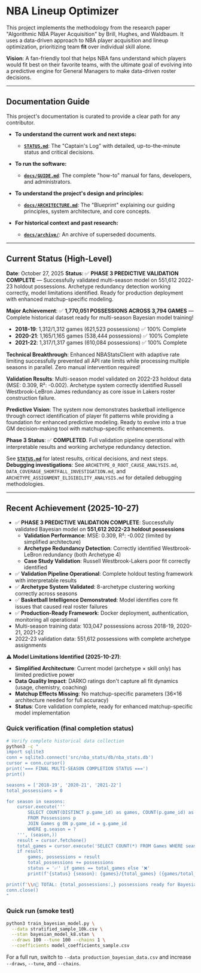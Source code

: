 # NBA Lineup Optimizer

This project implements the methodology from the research paper "Algorithmic NBA Player Acquisition" by Brill, Hughes, and Waldbaum. It uses a data-driven approach to NBA player acquisition and lineup optimization, prioritizing team **fit** over individual skill alone.

**Vision**: A fan-friendly tool that helps NBA fans understand which players would fit best on their favorite teams, with the ultimate goal of evolving into a predictive engine for General Managers to make data-driven roster decisions.

---

## Documentation Guide

This project's documentation is curated to provide a clear path for any contributor.

*   **To understand the current work and next steps:**
    *   **[`STATUS.md`](./STATUS.md)**: The "Captain's Log" with detailed, up-to-the-minute status and critical decisions.

*   **To run the software:**
    *   **[`docs/GUIDE.md`](./docs/GUIDE.md)**: The complete "how-to" manual for fans, developers, and administrators.

*   **To understand the project's design and principles:**
    *   **[`docs/ARCHITECTURE.md`](./docs/ARCHITECTURE.md)**: The "Blueprint" explaining our guiding principles, system architecture, and core concepts.

*   **For historical context and past research:**
    *   **[`docs/archive/`](./docs/archive/)**: An archive of superseded documents.

---

## Current Status (High-Level)

**Date**: October 27, 2025
**Status**: ✅ **PHASE 3 PREDICTIVE VALIDATION COMPLETE** — Successfully validated multi-season model on 551,612 2022-23 holdout possessions. Archetype redundancy detection working correctly, model limitations identified. Ready for production deployment with enhanced matchup-specific modeling.

**Major Achievement**: ✅ **1,770,051 POSSESSIONS ACROSS 3,794 GAMES** — Complete historical dataset ready for multi-season Bayesian model training!
- **2018-19**: 1,312/1,312 games (621,523 possessions) ✅ 100% Complete
- **2020-21**: 1,165/1,165 games (538,444 possessions) ✅ 100% Complete
- **2021-22**: 1,317/1,317 games (610,084 possessions) ✅ 100% Complete

**Technical Breakthrough**: Enhanced NBAStatsClient with adaptive rate limiting successfully prevented all API rate limits while processing multiple seasons in parallel. Zero manual intervention required!

**Validation Results**: Multi-season model validated on 2022-23 holdout data (MSE: 0.309, R²: -0.002). Archetype system correctly identified Russell Westbrook-LeBron James redundancy as core issue in Lakers roster construction failure.

**Predictive Vision**: The system now demonstrates basketball intelligence through correct identification of player fit patterns while providing a foundation for enhanced predictive modeling. Ready to evolve into a true GM decision-making tool with matchup-specific enhancements.

**Phase 3 Status**: ✅ **COMPLETED**. Full validation pipeline operational with interpretable results and working archetype redundancy detection.

See **[`STATUS.md`](./STATUS.md)** for latest results, critical decisions, and next steps. **Debugging investigations**: See `ARCHETYPE_0_ROOT_CAUSE_ANALYSIS.md`, `DATA_COVERAGE_SHORTFALL_INVESTIGATION.md`, and `ARCHETYPE_ASSIGNMENT_ELIGIBILITY_ANALYSIS.md` for detailed debugging methodologies.

---

## Recent Achievement (2025-10-27)

- ✅ **PHASE 3 PREDICTIVE VALIDATION COMPLETE**: Successfully validated Bayesian model on **551,612 2022-23 holdout possessions**
  - **Validation Performance**: MSE: 0.309, R²: -0.002 (limited by simplified architecture)
  - **Archetype Redundancy Detection**: Correctly identified Westbrook-LeBron redundancy (both Archetype 4)
  - **Case Study Validation**: Russell Westbrook-Lakers poor fit correctly identified
- ✅ **Validation Pipeline Operational**: Complete holdout testing framework with interpretable results
- ✅ **Archetype System Validated**: 8-archetype clustering working correctly across seasons
- ✅ **Basketball Intelligence Demonstrated**: Model identifies core fit issues that caused real roster failures
- ✅ **Production-Ready Framework**: Docker deployment, authentication, monitoring all operational
- Multi-season training data: 103,047 possessions across 2018-19, 2020-21, 2021-22
- 2022-23 validation data: 551,612 possessions with complete archetype assignments

**⚠️ Model Limitations Identified (2025-10-27)**:
- **Simplified Architecture**: Current model (archetype × skill only) has limited predictive power
- **Data Quality Impact**: DARKO ratings don't capture all fit dynamics (usage, chemistry, coaching)
- **Matchup Effects Missing**: No matchup-specific parameters (36×16 architecture needed for full accuracy)
- **Status**: Core validation complete, ready for enhanced matchup-specific model implementation

### Quick verification (final completion status)

```bash
# Verify complete historical data collection
python3 -c "
import sqlite3
conn = sqlite3.connect('src/nba_stats/db/nba_stats.db')
cursor = conn.cursor()
print('=== FINAL MULTI-SEASON COMPLETION STATUS ===')
print()

seasons = ['2018-19', '2020-21', '2021-22']
total_possessions = 0

for season in seasons:
    cursor.execute('''
        SELECT COUNT(DISTINCT p.game_id) as games, COUNT(p.game_id) as possessions
        FROM Possessions p
        JOIN Games g ON p.game_id = g.game_id
        WHERE g.season = ?
    ''', (season,))
    result = cursor.fetchone()
    total_games = cursor.execute('SELECT COUNT(*) FROM Games WHERE season = ?', (season,)).fetchone()[0]
    if result:
        games, possessions = result
        total_possessions += possessions
        status = '✅' if games == total_games else '❌'
        print(f'{status} {season}: {games}/{total_games} ({games/total_games*100:.1f}%) - {possessions:,} possessions')

print(f'\\n🎉 TOTAL: {total_possessions:,} possessions ready for Bayesian model training!')
conn.close()
"
```

### Quick run (smoke test)

```bash
python3 train_bayesian_model.py \
  --data stratified_sample_10k.csv \
  --stan bayesian_model_k8.stan \
  --draws 100 --tune 100 --chains 1 \
  --coefficients model_coefficients_sample.csv
```

For a full run, switch to `--data production_bayesian_data.csv` and increase `--draws`, `--tune`, and `--chains`.